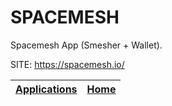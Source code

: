 # SPACEMESH

 Spacemesh App (Smesher + Wallet).

 SITE: https://spacemesh.io/

 | [Applications](https://portable-linux-apps.github.io/apps.html) | [Home](https://portable-linux-apps.github.io)
 | --- | --- |
